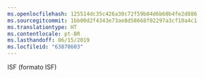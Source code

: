 ```yaml
---
ms.openlocfilehash: 125514dc35c426a30c72f59b04d6b60b4fe2d886
ms.sourcegitcommit: 1bb00d2f4343e73ae8d58668f02297a3cf10a4c1
ms.translationtype: HT
ms.contentlocale: pt-BR
ms.lasthandoff: 06/15/2019
ms.locfileid: "63878603"
---
```

ISF (formato ISF)